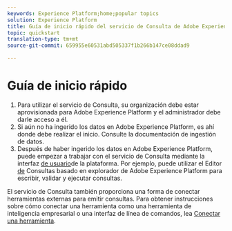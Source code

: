 ```yaml
---
keywords: Experience Platform;home;popular topics
solution: Experience Platform
title: Guía de inicio rápido del servicio de Consulta de Adobe Experience Platform
topic: quickstart
translation-type: tm+mt
source-git-commit: 659955e60531abd505337f1b266b147ce08ddad9

---
```



# Guía de inicio rápido

1. Para utilizar el servicio de Consulta, su organización debe estar aprovisionada para Adobe Experience Platform y el administrador debe darle acceso a él.
2. Si aún no ha ingerido los datos en Adobe Experience Platform, es ahí donde debe realizar el inicio. Consulte la documentación de ingestión de datos.
3. Después de haber ingerido los datos en Adobe Experience Platform, puede empezar a trabajar con el servicio de Consulta mediante la interfaz [de usuario](ui/overview.md)de la plataforma. Por ejemplo, puede utilizar el Editor [de](ui/user-guide.md) Consultas basado en explorador de Adobe Experience Platform para escribir, validar y ejecutar consultas.


El servicio de Consulta también proporciona una forma de conectar herramientas externas para emitir consultas. Para obtener instrucciones sobre cómo conectar una herramienta como una herramienta de inteligencia empresarial o una interfaz de línea de comandos, lea [Conectar una herramienta](clients/overview.md).

